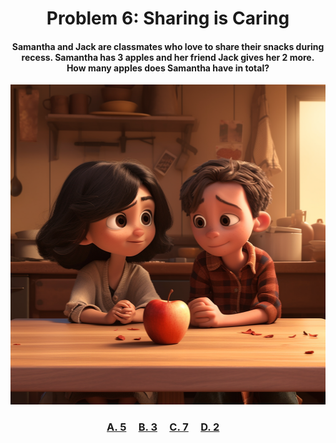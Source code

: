 <h1 align="center">
Problem 6: Sharing is Caring
</h1>

<h4 align="center">
Samantha and Jack are classmates who love to share their snacks during recess. Samantha has 3 apples and her friend Jack gives her 2 more.<br/>How many apples does Samantha have in total?
</h4>

<p align="center">
<img src="sharing.png" height="512"/>
</p>

<h3 align="center"><span><a href="https://raw.githubusercontent.com/rain1024/math/main/assets/win0.png">A. 5</a></span>&nbsp;&nbsp;&nbsp;&nbsp;
<span><a href="https://raw.githubusercontent.com/rain1024/math/main/assets/lose0.png">B. 3</a></span>&nbsp;&nbsp;&nbsp;&nbsp;
<span><a href="https://raw.githubusercontent.com/rain1024/math/main/assets/lose0.png">C. 7</a></span>&nbsp;&nbsp;&nbsp;&nbsp;
<span><a href="https://raw.githubusercontent.com/rain1024/math/main/assets/lose0.png">D. 2</a></span>&nbsp;&nbsp;&nbsp;&nbsp;
</h3>